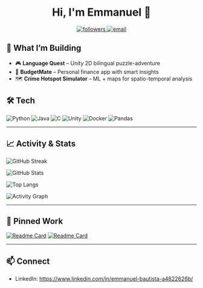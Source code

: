 <!-- Profile Header -->
<h1 align="center">Hi, I'm Emmanuel 👋</h1>
<p align="center">
  <a href="https://github.com/coderzmac?tab=followers">
    <img alt="followers" src="https://img.shields.io/github/followers/coderzmac?label=Follow&style=flat-square">
  </a>
  <a href="mailto:YOUR_EMAIL@example.com">
  <img alt="email" src="https://img.shields.io/badge/Email-Contact%20Me-blue?style=flat-square&logo=gmail">
  </a>
</p>

## 🚀 What I’m Building
- 🎮 **Language Quest** – Unity 2D bilingual puzzle-adventure
- 💸 **BudgetMate** – Personal finance app with smart insights
- 🗺️ **Crime Hotspot Simulator** – ML + maps for spatio-temporal analysis

## 🛠️ Tech
![Python](https://img.shields.io/badge/Python-3776AB?logo=python&logoColor=white)
![Java](https://img.shields.io/badge/Java-ED8B00?logo=openjdk&logoColor=white)
![C](https://img.shields.io/badge/C-00599C?logo=c&logoColor=white)
![Unity](https://img.shields.io/badge/Unity-000000?logo=unity&logoColor=white)
![Docker](https://img.shields.io/badge/Docker-2496ED?logo=docker&logoColor=white)
![Pandas](https://img.shields.io/badge/Pandas-150458?logo=pandas&logoColor=white)

---

## 📈 Activity & Stats

<!-- Contribution Streak -->
<p>
  <img src="https://streak-stats.demolab.com?user=YOUR_USERNAME&hide_border=true" alt="GitHub Streak" />
</p>

<!-- Overall Stats -->
<p>
  <img src="https://github-readme-stats.vercel.app/api?username=YOUR_USERNAME&show_icons=true&hide_border=true&include_all_commits=true&count_private=true" alt="GitHub Stats" />
</p>

<!-- Top Languages (note: it's repo-language mix, not time!) -->
<p>
  <img src="https://github-readme-stats.vercel.app/api/top-langs/?username=YOUR_USERNAME&layout=compact&hide_border=true" alt="Top Langs" />
</p>

<!-- Activity Graph (last 30–60 days) -->
<p>
  <img src="https://github-readme-activity-graph.vercel.app/graph?username=YOUR_USERNAME&hide_border=true&area=true" alt="Activity Graph">
</p>

---

## 🔭 Pinned Work
[![Readme Card](https://github-readme-stats.vercel.app/api/pin/?username=YOUR_USERNAME&repo=YOUR_REPO_1&hide_border=true)](https://github.com/YOUR_USERNAME/YOUR_REPO_1)
[![Readme Card](https://github-readme-stats.vercel.app/api/pin/?username=YOUR_USERNAME&repo=YOUR_REPO_2&hide_border=true)](https://github.com/YOUR_USERNAME/YOUR_REPO_2)

---

## 📫 Connect
- LinkedIn: https://www.linkedin.com/in/emmanuel-bautista-a4822626b/
